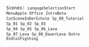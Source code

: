 <code>Scenes:
<code>LangugeSelectionStart</code>
<code>MenuApple</code>
<code>Office</code>
<code>IntroBeta</code>
<code>CutSceneInDerSchule</code>
<code>Sp_00_Tutorial</code>
<code>Sp_01</code>
<code>Sp_02</code>
<code>Sp_03</code>
<code>Sp_04</code>
<code>Sp_05</code>
<code>Sp_06_Lava</code>
<code>Sp_07_Lava</code>
<code>Sp_08_DauerLava</code>
<code>Outro</code>
<code>EndlosFigthing</code></code>
